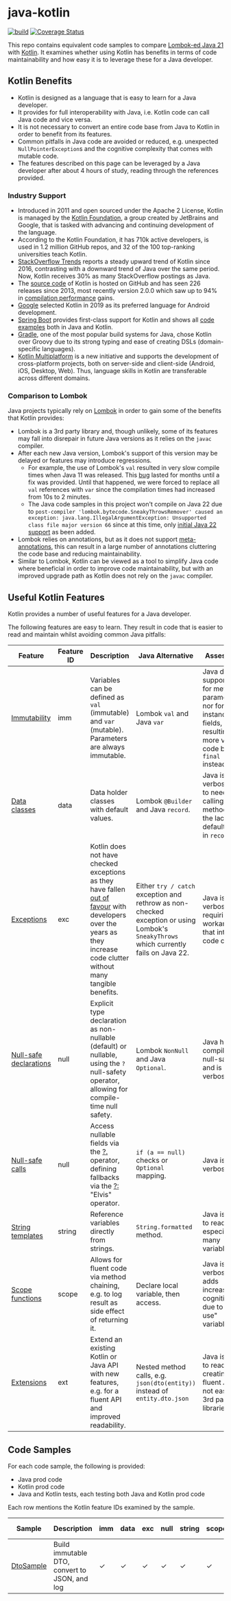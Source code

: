 # java-kotlin

[![build](https://github.com/chrisgleissner/java-kotlin/actions/workflows/build.yaml/badge.svg)](https://github.com/chrisgleissner/java-kotlin/actions)
[![Coverage Status](https://coveralls.io/repos/github/chrisgleissner/java-kotlin/badge.svg?branch=main)](https://coveralls.io/github/chrisgleissner/java-kotlin?branch=main)

This repo contains equivalent code samples to compare [Lombok-ed Java 21](https://projectlombok.org/) with [Kotlin](https://kotlinlang.org/). It examines whether using Kotlin has benefits in terms of code maintainability and how easy it is to leverage these for a Java developer.

## Kotlin Benefits

- Kotlin is designed as a language that is easy to learn for a Java developer.
- It provides for full interoperability with Java, i.e. Kotlin code can call Java code and vice versa.
- It is not necessary to convert an entire code base from Java to Kotlin in order to benefit from its features.
- Common pitfalls in Java code are avoided or reduced, e.g. unexpected `NullPointerException`s and the cognitive complexity that comes with mutable code.
- The features described on this page can be leveraged by a Java developer after about 4 hours of study, reading through the references provided.

### Industry Support

- Introduced in 2011 and open sourced under the Apache 2 License, Kotlin is managed by the [Kotlin Foundation](https://kotlinfoundation.org/), a group created by JetBrains and Google, that is tasked with advancing and continuing development of the language.
- According to the Kotlin Foundation, it has 710k active developers, is used in 1.2 million GitHub repos, and 32 of the 100 top-ranking universities teach Kotlin.
- [StackOverflow Trends](https://insights.stackoverflow.com/trends?tags=java%2Ckotlin) reports a steady upward trend of Kotlin since 2016, contrasting with a downward trend of Java over the same period. Now, Kotlin receives 30% as many StackOverflow postings as Java.
- The [source code](https://github.com/JetBrains/kotlin) of Kotlin is hosted on GitHub and has seen 226 releases since 2013, most recently version 2.0.0 which saw up to 94%
  in [compilation performance](https://blog.jetbrains.com/kotlin/2024/04/k2-compiler-performance-benchmarks-and-how-to-measure-them-on-your-projects/) gains.
- [Google](https://developer.android.com/kotlin) selected Kotlin in 2019 as its preferred language for Android development.
- [Spring Boot](https://docs.spring.io/spring-boot/docs/2.0.x/reference/html/boot-features-kotlin.html) provides first-class support for Kotlin and shows all [code examples](https://docs.spring.io/spring-boot/reference/features/spring-application.html) both in Java and Kotlin.
- [Gradle](https://docs.gradle.org/current/userguide/kotlin_dsl.html), one of the most popular build systems for Java, chose Kotlin over Groovy due to its strong typing and ease of creating DSLs (domain-specific languages).
- [Kotlin Multiplatform](https://kotlinlang.org/docs/multiplatform.html) is a new initiative and supports the development of cross-platform projects, both on server-side and client-side (Android, iOS, Desktop, Web). Thus, language skills in Kotlin are transferable across different domains.

### Comparison to Lombok

Java projects typically rely on [Lombok](https://projectlombok.org/) in order to gain some of the benefits that Kotlin provides:

- Lombok is a 3rd party library and, though unlikely, some of its features may fall into disrepair in future Java versions as it relies on the `javac` compiler.
- After each new Java version, Lombok's support of this version may be delayed or features may introduce regressions.
    - For example, the use of Lombok's `val` resulted in very slow compile times when Java 11 was released. This [bug](https://github.com/projectlombok/lombok/issues/2131) lasted for months until a fix was provided. Until that happened, we were forced to
      replace all `val` references with `var` since the compilation times had increased from 10s to 2 minutes.
    - The Java code samples in this project won't compile on Java 22 due to `post-compiler 'lombok.bytecode.SneakyThrowsRemover' caused an exception: java.lang.IllegalArgumentException: Unsupported class file major version 66` since at this time,
      only [initial Java 22 support](https://projectlombok.org/changelog) as been added.
- Lombok relies on annotations, but as it does not support [meta-annotations](https://github.com/projectlombok/lombok/issues/2294), this can result in a large number of annotations cluttering the code base and
  reducing maintainability.
- Similar to Lombok, Kotlin can be viewed as a tool to simplify Java code where beneficial in order to improve code maintainability, but with an improved upgrade path as Kotlin does not rely on the `javac` compiler.

## Useful Kotlin Features

Kotlin provides a number of useful features for a Java developer.

The following features are easy to learn. They result in code that is easier to read and maintain whilst avoiding common Java pitfalls:

| Feature                                                                       | Feature ID | Description                                                                                                                                                                                                                              | Java Alternative                                                                                                                       | Assessment                                                                                                                                               | 
|-------------------------------------------------------------------------------|------------|------------------------------------------------------------------------------------------------------------------------------------------------------------------------------------------------------------------------------------------|----------------------------------------------------------------------------------------------------------------------------------------|----------------------------------------------------------------------------------------------------------------------------------------------------------|
| [Immutability](https://kotlinlang.org/docs/basic-syntax.html#variables)       | imm        | Variables can be defined as `val` (immutable) and `var` (mutable). Parameters are always immutable.                                                                                                                                      | Lombok `val` and Java `var`                                                                                                            | Java does not support `val` for method parameters nor for instance/class fields, resulting in more verbose code by using `final $type` instead of `val`. |
| [Data classes](https://kotlinlang.org/docs/data-classes.html)                 | data       | Data holder classes with default values.                                                                                                                                                                                                 | Lombok `@Builder` and Java `record`.                                                                                                   | Java is more verbose due to need for calling `build` method and the lack of default values in `record`s.                                                 |
| [Exceptions](https://kotlinlang.org/docs/exceptions.html)                     | exc        | Kotlin does not have checked exceptions as they have fallen [out of favour](https://kotlinlang.org/docs/exceptions.html#checked-exceptions) with developers over the years as they increase code clutter without many tangible benefits. | Either `try / catch` exception and rethrow as non-checked exception or using Lombok's `SneakyThrows` which currently fails on Java 22. | Java is more verbose, requiring workarounds that introduce code clutter.                                                                                 |
| [Null-safe declarations](https://kotlinlang.org/docs/null-safety.html)        | null       | Explicit type declaration as non-nullable (default) or nullable, using the `?` null-safety operator, allowing for compile-time null safety.                                                                                              | Lombok `NonNull` and Java `Optional`.                                                                                                  | Java has no compile-time null-safety and is more verbose.                                                                                                |
| [Null-safe calls](https://kotlinlang.org/docs/null-safety.html)               | null       | Access nullable fields via the [?.](https://kotlinlang.org/docs/null-safety.html#safe-calls) operator, defining fallbacks via the [?:](https://kotlinlang.org/docs/null-safety.html#elvis-operator) "Elvis" operator.                    | `if (a == null)` checks or `Optional` mapping.                                                                                         | Java is more verbose.                                                                                                                                    | 
| [String templates](https://kotlinlang.org/docs/strings.html#string-templates) | string     | Reference variables directly from strings.                                                                                                                                                                                               | `String.formatted` method.                                                                                                             | Java is harder to read, especially for many variables.                                                                                                   |
| [Scope functions](https://kotlinlang.org/docs/scope-functions.html)           | scope      | Allows for fluent code via method chaining, e.g. to log result as side effect of returning it.                                                                                                                                           | Declare local variable, then access.                                                                                                   | Java is more verbose and adds increased cognitive load due to "single use" variables.                                                                    |
| [Extensions](https://kotlinlang.org/docs/extensions.html)                     | ext        | Extend an existing Kotlin or Java API with new features, e.g. for a fluent API and improved readability.                                                                                                                                 | Nested method calls, e.g. `json(dto(entity))` instead of `entity.dto.json`                                                             | Java is harder to read and creating a fluent API is not easy for 3rd party libraries.                                                                    |                                                                    |

## Code Samples

For each code sample, the following is provided:

- Java prod code
- Kotlin prod code
- Java and Kotlin tests, each testing both Java and Kotlin prod code

Each row mentions the Kotlin feature IDs examined by the sample.

| Sample                                                                | Description                                   | imm | data | exc | null | string | scope | ext | Java                                                                   | Kotlin                                                                   | Java Test                                                                       | Kotlin Test                                                                       |
|-----------------------------------------------------------------------|-----------------------------------------------|-----|------|-----|------|--------|-------|-----|------------------------------------------------------------------------|--------------------------------------------------------------------------|---------------------------------------------------------------------------------|-----------------------------------------------------------------------------------|
| [DtoSample](./src/main/java/uk/gleissner/javakotlin/dto/DtoSample.kt) | Build immutable DTO, convert to JSON, and log | ✓   | ✓    | ✓   | ✓    | ✓      | ✓     |     | [Java](./src/main/java/uk/gleissner/javakotlin/dto/JavaDtoSample.java) | [Kotlin](./src/main/java/uk/gleissner/javakotlin/dto/KotlinDtoSample.kt) | [Java Test](./src/test/java/uk/gleissner/javakotlin/dto/DtoSampleJavaTest.java) | [Kotlin Test](./src/test/java/uk/gleissner/javakotlin/dto/DtoSampleKotlinTest.kt) |

